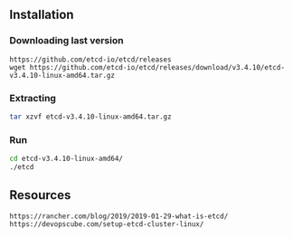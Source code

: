 ## Installation
### Downloading last version
```
https://github.com/etcd-io/etcd/releases
wget https://github.com/etcd-io/etcd/releases/download/v3.4.10/etcd-v3.4.10-linux-amd64.tar.gz
```
### Extracting
```sh
tar xzvf etcd-v3.4.10-linux-amd64.tar.gz 
```
### Run
```sh
cd etcd-v3.4.10-linux-amd64/
./etcd
```

## Resources
```
https://rancher.com/blog/2019/2019-01-29-what-is-etcd/
https://devopscube.com/setup-etcd-cluster-linux/
```
